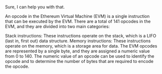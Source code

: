 
Sure, I can help you with that.

An opcode in the Ethereum Virtual Machine (EVM) is a single instruction that can be executed by the EVM. There are a total of 141 opcodes in the EVM, and they are divided into two main categories:

Stack instructions: These instructions operate on the stack, which is a LIFO (last in, first out) data structure.
Memory instructions: These instructions operate on the memory, which is a storage area for data.
The EVM opcodes are represented by a single byte, and they are assigned a numeric value from 0 to 140. The numeric value of an opcode can be used to identify the opcode and to determine the number of bytes that are required to encode the opcode.